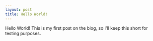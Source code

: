 ```yaml
---
layout: post
title: Hello World!
---
```


Hello World! This is my first post on the blog, so I'll keep this short for testing purposes.
